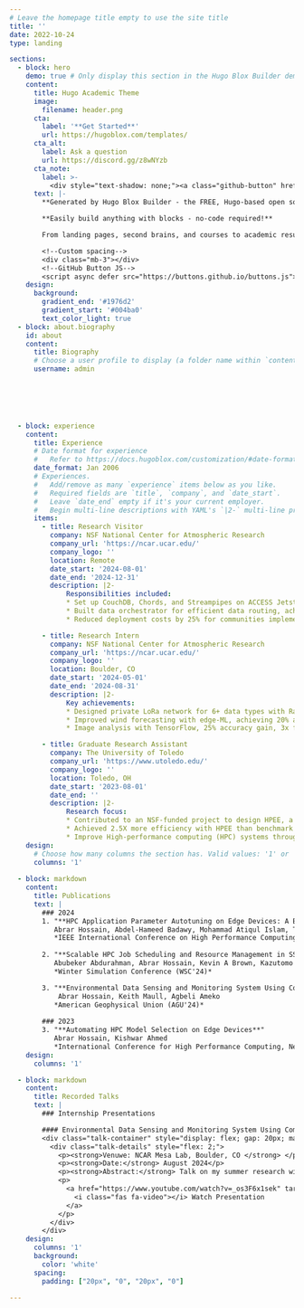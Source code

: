 ```yaml
---
# Leave the homepage title empty to use the site title
title: ''
date: 2022-10-24
type: landing

sections:
  - block: hero
    demo: true # Only display this section in the Hugo Blox Builder demo site
    content:
      title: Hugo Academic Theme
      image:
        filename: header.png
      cta:
        label: '**Get Started**'
        url: https://hugoblox.com/templates/
      cta_alt:
        label: Ask a question
        url: https://discord.gg/z8wNYzb
      cta_note:
        label: >-
          <div style="text-shadow: none;"><a class="github-button" href="https://github.com/HugoBlox/hugo-blox-builder" data-icon="octicon-star" data-size="large" data-show-count="true" aria-label="Star">Star Hugo Blox Builder</a></div><div style="text-shadow: none;"><a class="github-button" href="https://github.com/HugoBlox/theme-academic-cv" data-icon="octicon-star" data-size="large" data-show-count="true" aria-label="Star">Star the Academic template</a></div>
      text: |-
        **Generated by Hugo Blox Builder - the FREE, Hugo-based open source website builder trusted by 500,000+ sites.**

        **Easily build anything with blocks - no-code required!**

        From landing pages, second brains, and courses to academic resumés, conferences, and tech blogs.

        <!--Custom spacing-->
        <div class="mb-3"></div>
        <!--GitHub Button JS-->
        <script async defer src="https://buttons.github.io/buttons.js"></script>
    design:
      background:
        gradient_end: '#1976d2'
        gradient_start: '#004ba0'
        text_color_light: true
  - block: about.biography
    id: about
    content:
      title: Biography
      # Choose a user profile to display (a folder name within `content/authors/`)
      username: admin
  




  
  - block: experience
    content:
      title: Experience
      # Date format for experience
      #   Refer to https://docs.hugoblox.com/customization/#date-format
      date_format: Jan 2006
      # Experiences.
      #   Add/remove as many `experience` items below as you like.
      #   Required fields are `title`, `company`, and `date_start`.
      #   Leave `date_end` empty if it's your current employer.
      #   Begin multi-line descriptions with YAML's `|2-` multi-line prefix.
      items:
        - title: Research Visitor
          company: NSF National Center for Atmospheric Research
          company_url: 'https://ncar.ucar.edu/'
          company_logo: ''
          location: Remote
          date_start: '2024-08-01'
          date_end: '2024-12-31'
          description: |2-
              Responsibilities included:
              * Set up CouchDB, Chords, and Streampipes on ACCESS Jetstreams for community weather data storage
              * Built data orchestrator for efficient data routing, achieving 30% transmission efficiency gain
              * Reduced deployment costs by 25% for communities implementing the project

        - title: Research Intern
          company: NSF National Center for Atmospheric Research
          company_url: 'https://ncar.ucar.edu/'
          company_logo: ''
          location: Boulder, CO
          date_start: '2024-05-01'
          date_end: '2024-08-31'
          description: |2-
              Key achievements:
              * Designed private LoRa network for 6+ data types with Raspberry Pi gateways and central server
              * Improved wind forecasting with edge-ML, achieving 20% accuracy gain on Raspberry Pi
              * Image analysis with TensorFlow, 25% accuracy gain, 3x faster training, and 95% precision on 10,000+ images

        - title: Graduate Research Assistant
          company: The University of Toledo
          company_url: 'https://www.utoledo.edu/'
          company_logo: ''
          location: Toledo, OH
          date_start: '2023-08-01'
          date_end: ''
          description: |2-
              Research focus:
              * Contributed to an NSF-funded project to design HPEE, a new auto-tuning algorithm for optimizing HPC applications on edge devices
              * Achieved 2.5X more efficiency with HPEE than benchmark methods
              * Improve High-performance computing (HPC) systems through stochastic modeling and optimization
    design:
      # Choose how many columns the section has. Valid values: '1' or '2'.
      columns: '1'
  
  - block: markdown
    content:
      title: Publications
      text: |
        ### 2024
        1. "**HPC Application Parameter Autotuning on Edge Devices: A Bandit Learning Approach**"  
           Abrar Hossain, Abdel-Hameed Badawy, Mohammad Atiqul Islam, Tapasya Patki, Kishwar Ahmed  
           *IEEE International Conference on High Performance Computing, Data, and Analytics (HiPC'24)*
        
        2. "**Scalable HPC Job Scheduling and Resource Management in SST**"  
           Abubeker Abdurahman, Abrar Hossain, Kevin A Brown, Kazutomo Yoshii, Kishwar Ahmed  
           *Winter Simulation Conference (WSC'24)*

        3. "**Environmental Data Sensing and Monitoring System Using Community-based Private LoRa Network**"  
            Abrar Hossain, Keith Maull, Agbeli Ameko
           *American Geophysical Union (AGU'24)*
        
        ### 2023
        3. "**Automating HPC Model Selection on Edge Devices**"  
           Abrar Hossain, Kishwar Ahmed  
           *International Conference for High Performance Computing, Networking, Storage and Analysis (SC'23)*
    design:
      columns: '1'

  - block: markdown
    content:
      title: Recorded Talks
      text: |
        ### Internship Presentations

        #### Environmental Data Sensing and Monitoring System Using Community-based Private LoRa Network
        <div class="talk-container" style="display: flex; gap: 20px; margin-bottom: 30px;">
          <div class="talk-details" style="flex: 2;">
            <p><strong>Venuwe: NCAR Mesa Lab, Boulder, CO </strong> </p>
            <p><strong>Date:</strong> August 2024</p>
            <p><strong>Abstract:</strong> Talk on my summer research with Dr Keith Maull and Agbeli Ameko </p>
            <p>
              <a href="https://www.youtube.com/watch?v=_os3F6x1sek" target="_blank" style="display: inline-flex; align-items: center; gap: 5px; text-decoration: none; color: #2962ff;">
                <i class="fas fa-video"></i> Watch Presentation
              </a>
            </p>
          </div>
        </div>
    design:
      columns: '1'
      background:
        color: 'white'
      spacing:
        padding: ["20px", "0", "20px", "0"]
  
---
```


